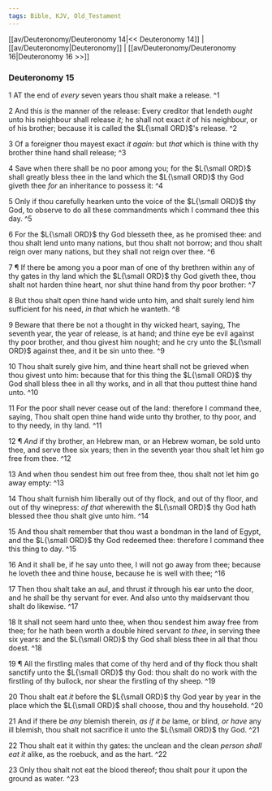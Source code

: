 ```yaml
---
tags: Bible, KJV, Old_Testament
---
```


[[av/Deuteronomy/Deuteronomy 14|<< Deuteronomy 14]] | [[av/Deuteronomy|Deuteronomy]] | [[av/Deuteronomy/Deuteronomy 16|Deuteronomy 16 >>]]

### Deuteronomy 15

1 AT the end of _every_ seven years thou shalt make a release. ^1

2 And this _is_ the manner of the release: Every creditor that lendeth _ought_ unto his neighbour shall release _it;_ he shall not exact _it_ of his neighbour, or of his brother; because it is called the $L{\small ORD}$'s release. ^2

3 Of a foreigner thou mayest exact _it_ _again:_ but _that_ which is thine with thy brother thine hand shall release; ^3

4 Save when there shall be no poor among you; for the $L{\small ORD}$ shall greatly bless thee in the land which the $L{\small ORD}$ thy God giveth thee _for_ an inheritance to possess it: ^4

5 Only if thou carefully hearken unto the voice of the $L{\small ORD}$ thy God, to observe to do all these commandments which I command thee this day. ^5

6 For the $L{\small ORD}$ thy God blesseth thee, as he promised thee: and thou shalt lend unto many nations, but thou shalt not borrow; and thou shalt reign over many nations, but they shall not reign over thee. ^6

7 ¶ If there be among you a poor man of one of thy brethren within any of thy gates in thy land which the $L{\small ORD}$ thy God giveth thee, thou shalt not harden thine heart, nor shut thine hand from thy poor brother: ^7

8 But thou shalt open thine hand wide unto him, and shalt surely lend him sufficient for his need, _in_ _that_ which he wanteth. ^8

9 Beware that there be not a thought in thy wicked heart, saying, The seventh year, the year of release, is at hand; and thine eye be evil against thy poor brother, and thou givest him nought; and he cry unto the $L{\small ORD}$ against thee, and it be sin unto thee. ^9

10 Thou shalt surely give him, and thine heart shall not be grieved when thou givest unto him: because that for this thing the $L{\small ORD}$ thy God shall bless thee in all thy works, and in all that thou puttest thine hand unto. ^10

11 For the poor shall never cease out of the land: therefore I command thee, saying, Thou shalt open thine hand wide unto thy brother, to thy poor, and to thy needy, in thy land. ^11

12 ¶ _And_ if thy brother, an Hebrew man, or an Hebrew woman, be sold unto thee, and serve thee six years; then in the seventh year thou shalt let him go free from thee. ^12

13 And when thou sendest him out free from thee, thou shalt not let him go away empty: ^13

14 Thou shalt furnish him liberally out of thy flock, and out of thy floor, and out of thy winepress: _of_ _that_ wherewith the $L{\small ORD}$ thy God hath blessed thee thou shalt give unto him. ^14

15 And thou shalt remember that thou wast a bondman in the land of Egypt, and the $L{\small ORD}$ thy God redeemed thee: therefore I command thee this thing to day. ^15

16 And it shall be, if he say unto thee, I will not go away from thee; because he loveth thee and thine house, because he is well with thee; ^16

17 Then thou shalt take an aul, and thrust _it_ through his ear unto the door, and he shall be thy servant for ever. And also unto thy maidservant thou shalt do likewise. ^17

18 It shall not seem hard unto thee, when thou sendest him away free from thee; for he hath been worth a double hired servant _to_ _thee_, in serving thee six years: and the $L{\small ORD}$ thy God shall bless thee in all that thou doest. ^18

19 ¶ All the firstling males that come of thy herd and of thy flock thou shalt sanctify unto the $L{\small ORD}$ thy God: thou shalt do no work with the firstling of thy bullock, nor shear the firstling of thy sheep. ^19

20 Thou shalt eat _it_ before the $L{\small ORD}$ thy God year by year in the place which the $L{\small ORD}$ shall choose, thou and thy household. ^20

21 And if there be _any_ blemish therein, _as_ _if_ _it_ _be_ lame, or blind, _or_ _have_ any ill blemish, thou shalt not sacrifice it unto the $L{\small ORD}$ thy God. ^21

22 Thou shalt eat it within thy gates: the unclean and the clean _person_ _shall_ _eat_ _it_ alike, as the roebuck, and as the hart. ^22

23 Only thou shalt not eat the blood thereof; thou shalt pour it upon the ground as water. ^23
